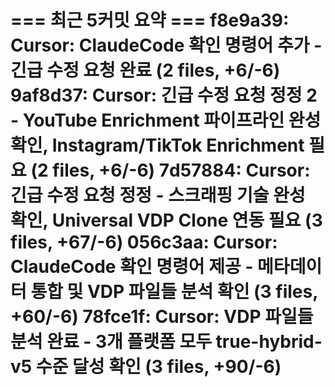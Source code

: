 === 최근 5커밋 요약 ===
f8e9a39: Cursor: ClaudeCode 확인 명령어 추가 - 긴급 수정 요청 완료 (2 files, +6/-6)
9af8d37: Cursor: 긴급 수정 요청 정정 2 - YouTube Enrichment 파이프라인 완성 확인, Instagram/TikTok Enrichment 필요 (2 files, +6/-6)
7d57884: Cursor: 긴급 수정 요청 정정 - 스크래핑 기술 완성 확인, Universal VDP Clone 연동 필요 (3 files, +67/-6)
056c3aa: Cursor: ClaudeCode 확인 명령어 제공 - 메타데이터 통합 및 VDP 파일들 분석 확인 (3 files, +60/-6)
78fce1f: Cursor: VDP 파일들 분석 완료 - 3개 플랫폼 모두 true-hybrid-v5 수준 달성 확인 (3 files, +90/-6)
=======================
